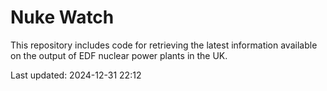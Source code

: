 # Nuke Watch

This repository includes code for retrieving the latest information available on the output of EDF nuclear power plants in the UK.

Last updated: 2024-12-31 22:12